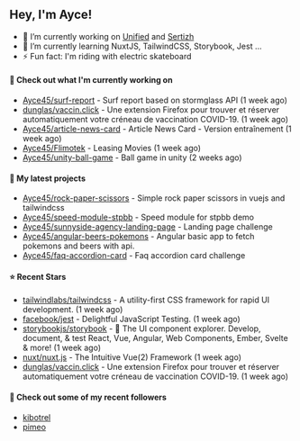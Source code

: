 ## Hey, I'm Ayce!
- 🔭 I’m currently working on <a href="https://link-u.nified.com/">Unified</a> and <a href="https://sertizh.fr/">Sertizh</a>
- 🌱 I’m currently learning NuxtJS, TailwindCSS, Storybook, Jest ...
- ⚡ Fun fact: I'm riding with electric skateboard

#### 👷 Check out what I'm currently working on

- [Ayce45/surf-report](https://github.com/Ayce45/surf-report) - Surf report based on stormglass API (1 week ago)
- [dunglas/vaccin.click](https://github.com/dunglas/vaccin.click) - Une extension Firefox pour trouver et réserver automatiquement votre créneau de vaccination COVID-19. (1 week ago)
- [Ayce45/article-news-card](https://github.com/Ayce45/article-news-card) - Article News Card - Version entraînement (1 week ago)
- [Ayce45/Flimotek](https://github.com/Ayce45/Flimotek) - Leasing Movies (1 week ago)
- [Ayce45/unity-ball-game](https://github.com/Ayce45/unity-ball-game) - Ball game in unity (2 weeks ago)

#### 🌱 My latest projects

- [Ayce45/rock-paper-scissors](https://github.com/Ayce45/rock-paper-scissors) - Simple rock paper scissors in vuejs and tailwindcss
- [Ayce45/speed-module-stpbb](https://github.com/Ayce45/speed-module-stpbb) - Speed module for stpbb demo
- [Ayce45/sunnyside-agency-landing-page](https://github.com/Ayce45/sunnyside-agency-landing-page) - Landing page challenge
- [Ayce45/angular-beers-pokemons](https://github.com/Ayce45/angular-beers-pokemons) - Angular basic app to fetch pokemons and beers with api.
- [Ayce45/faq-accordion-card](https://github.com/Ayce45/faq-accordion-card) - Faq accordion card challenge

#### ⭐ Recent Stars

- [tailwindlabs/tailwindcss](https://github.com/tailwindlabs/tailwindcss) - A utility-first CSS framework for rapid UI development. (1 week ago)
- [facebook/jest](https://github.com/facebook/jest) - Delightful JavaScript Testing. (1 week ago)
- [storybookjs/storybook](https://github.com/storybookjs/storybook) - 📓 The UI component explorer. Develop, document, &amp; test React, Vue, Angular, Web Components, Ember, Svelte &amp; more! (1 week ago)
- [nuxt/nuxt.js](https://github.com/nuxt/nuxt.js) - The Intuitive Vue(2) Framework (1 week ago)
- [dunglas/vaccin.click](https://github.com/dunglas/vaccin.click) - Une extension Firefox pour trouver et réserver automatiquement votre créneau de vaccination COVID-19. (1 week ago)

#### 👯 Check out some of my recent followers

- [kibotrel](https://github.com/kibotrel)
- [pimeo](https://github.com/pimeo)

